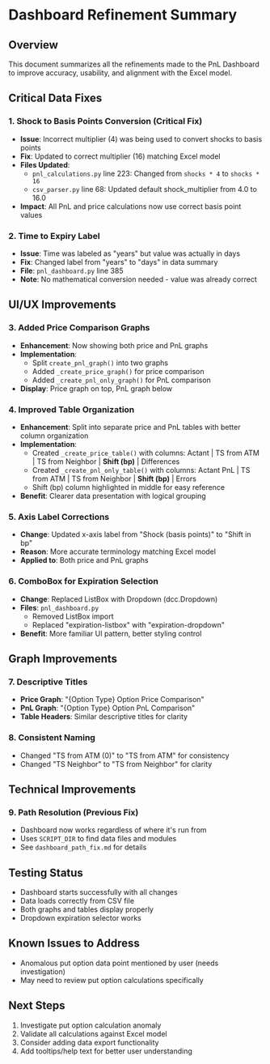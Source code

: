# Dashboard Refinement Summary

## Overview
This document summarizes all the refinements made to the PnL Dashboard to improve accuracy, usability, and alignment with the Excel model.

## Critical Data Fixes

### 1. Shock to Basis Points Conversion (Critical Fix)
- **Issue**: Incorrect multiplier (4) was being used to convert shocks to basis points
- **Fix**: Updated to correct multiplier (16) matching Excel model
- **Files Updated**:
  - `pnl_calculations.py` line 223: Changed from `shocks * 4` to `shocks * 16`
  - `csv_parser.py` line 68: Updated default shock_multiplier from 4.0 to 16.0
- **Impact**: All PnL and price calculations now use correct basis point values

### 2. Time to Expiry Label
- **Issue**: Time was labeled as "years" but value was actually in days
- **Fix**: Changed label from "years" to "days" in data summary
- **File**: `pnl_dashboard.py` line 385
- **Note**: No mathematical conversion needed - value was already correct

## UI/UX Improvements

### 3. Added Price Comparison Graphs
- **Enhancement**: Now showing both price and PnL graphs
- **Implementation**:
  - Split `create_pnl_graph()` into two graphs
  - Added `_create_price_graph()` for price comparison
  - Added `_create_pnl_only_graph()` for PnL comparison
- **Display**: Price graph on top, PnL graph below

### 4. Improved Table Organization
- **Enhancement**: Split into separate price and PnL tables with better column organization
- **Implementation**:
  - Created `_create_price_table()` with columns: Actant | TS from ATM | TS from Neighbor | **Shift (bp)** | Differences
  - Created `_create_pnl_only_table()` with columns: Actant PnL | TS from ATM | TS from Neighbor | **Shift (bp)** | Errors
  - Shift (bp) column highlighted in middle for easy reference
- **Benefit**: Clearer data presentation with logical grouping

### 5. Axis Label Corrections
- **Change**: Updated x-axis label from "Shock (basis points)" to "Shift in bp"
- **Reason**: More accurate terminology matching Excel model
- **Applied to**: Both price and PnL graphs

### 6. ComboBox for Expiration Selection
- **Change**: Replaced ListBox with Dropdown (dcc.Dropdown)
- **Files**: `pnl_dashboard.py`
  - Removed ListBox import
  - Replaced "expiration-listbox" with "expiration-dropdown"
- **Benefit**: More familiar UI pattern, better styling control

## Graph Improvements

### 7. Descriptive Titles
- **Price Graph**: "{Option Type} Option Price Comparison"
- **PnL Graph**: "{Option Type} Option PnL Comparison"
- **Table Headers**: Similar descriptive titles for clarity

### 8. Consistent Naming
- Changed "TS from ATM (0)" to "TS from ATM" for consistency
- Changed "TS Neighbor" to "TS from Neighbor" for clarity

## Technical Improvements

### 9. Path Resolution (Previous Fix)
- Dashboard now works regardless of where it's run from
- Uses `SCRIPT_DIR` to find data files and modules
- See `dashboard_path_fix.md` for details

## Testing Status
- Dashboard starts successfully with all changes
- Data loads correctly from CSV file
- Both graphs and tables display properly
- Dropdown expiration selector works

## Known Issues to Address
- Anomalous put option data point mentioned by user (needs investigation)
- May need to review put option calculations specifically

## Next Steps
1. Investigate put option calculation anomaly
2. Validate all calculations against Excel model
3. Consider adding data export functionality
4. Add tooltips/help text for better user understanding 